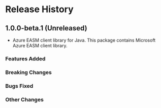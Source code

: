 # Release History

## 1.0.0-beta.1 (Unreleased)

- Azure EASM client library for Java. This package contains Microsoft Azure EASM client library.

### Features Added

### Breaking Changes

### Bugs Fixed

### Other Changes
